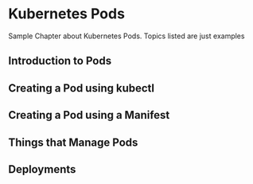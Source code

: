 # Kubernetes Pods 

Sample Chapter about Kubernetes Pods. 
Topics listed are just examples

## Introduction to Pods

## Creating a Pod using kubectl

## Creating a Pod using a Manifest

## Things that Manage Pods

## Deployments 
